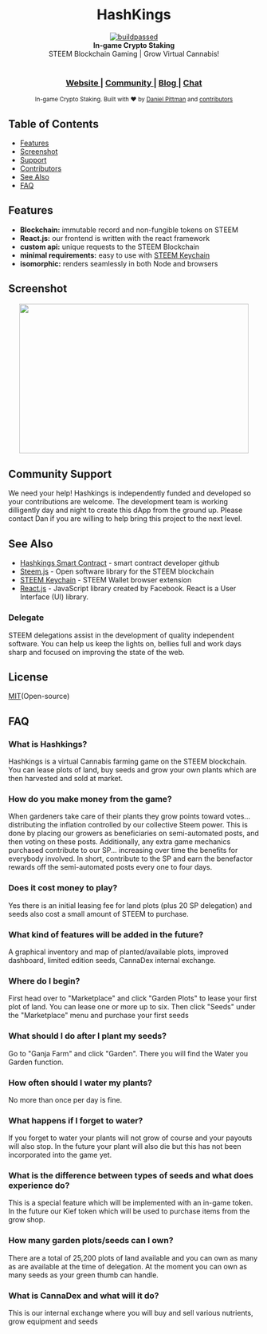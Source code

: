 <h1 align="center">HashKings</h1>
<div align="center">
<a href="https://travis-ci.org/dpdanpittman/Hashkings-2D-UI">
<img border="0" alt="buildpassed" src="https://travis-ci.org/dpdanpittman/Hashkings-2D-UI.svg?branch=master"></a><br/>
  <strong>In-game Crypto Staking</strong>
</div>
<div align="center">
  STEEM Blockchain Gaming | Grow Virtual Cannabis! 
</div>

<br />

<div align="center">
  <h3>
    <a href="https://www.qwoyn.io">
      Website
    </a>
    <span> | </span>
    <a href="https://discord.gg/Zq29TWe">
      Community
    </a>
    <span> | </span>
    <a href="https://steempeak.com/@hashkings">
      Blog
    </a>
    <span> | </span>
    <a href="https://discord.gg/DcsPHUG">
      Chat
    </a>
  </h3>
</div>

<div align="center">
  <sub>In-game Crypto Staking. Built with ❤︎ by
  <a href="https://twitter.com/canna_curate">Daniel Pittman</a> and
  <a href="https://github.com/dpdanpittman/Hashkings-2D-UI/graphs/contributors">
    contributors
  </a>
</div>

## Table of Contents
- [Features](#features)
- [Screenshot](#screenshot)
- [Support](#support)
- [Contributors](#contributors)
- [See Also](#see-also)
- [FAQ](#faq)

## Features
- __Blockchain:__ immutable record and non-fungible tokens on STEEM
- __React.js:__ our frontend is written with the react framework
- __custom api:__ unique requests to the STEEM Blockchain 
- __minimal requirements:__ easy to use with [STEEM Keychain](https://chrome.google.com/webstore/detail/steem-keychain/lkcjlnjfpbikmcmbachjpdbijejflpcm?hl=en)
- __isomorphic:__ renders seamlessly in both Node and browsers

## Screenshot
<p align="center">
  <img width="460" height="300" src="https://i.imgur.com/Xml2iZ1.png">
</p>

## Community Support
We need your help! Hashkings is independently funded and developed so your contributions are welcome. The development team is working dilligently day and night to create this dApp from the ground up. Please contact Dan if you are willing to help bring this project to the next level.

## See Also
- [Hashkings Smart Contract](https://github.com/disregardfiat/hashkings) - smart contract developer github
- [Steem.js](https://github.com/steemit/steem-js) - Open software library for the STEEM blockchain
- [STEEM Keychain](https://github.com/MattyIce/steem-keychain) - STEEM Wallet browser extension
- [React.js](https://reactjs.org/) -  JavaScript library created by Facebook. React is a User Interface (UI) library.

### Delegate
STEEM delegations assist in the development of quality independent 
software. You can help us keep the lights on, bellies full and work days sharp 
and focused on improving the state of the web.

## License
[MIT](https://tldrlegal.com/license/mit-license)(Open-source) 

## FAQ
### What is Hashkings?

Hashkings is a virtual Cannabis farming game on the STEEM blockchain. You can lease plots of land, buy seeds and grow your own plants which are then harvested and sold at market.
### How do you make money from the game?

When gardeners take care of their plants they grow points toward votes... distributing the inflation controlled by our collective Steem power. This is done by placing our growers as beneficiaries on semi-automated posts, and then voting on these posts. Additionally, any extra game mechanics purchased contribute to our SP... increasing over time the benefits for everybody involved. In short, contribute to the SP and earn the benefactor rewards off the semi-automated posts every one to four days.
### Does it cost money to play?

Yes there is an initial leasing fee for land plots (plus 20 SP delegation) and seeds also cost a small amount of STEEM to purchase.
### What kind of features will be added in the future?

A graphical inventory and map of planted/available plots, improved dashboard, limited edition seeds, CannaDex internal exchange.
### Where do I begin?

First head over to "Marketplace" and click "Garden Plots" to lease your first plot of land. You can lease one or more up to six. Then click "Seeds" under the "Marketplace" menu and purchase your first seeds
### What should I do after I plant my seeds?

Go to "Ganja Farm" and click "Garden". There you will find the Water you Garden function.
### How often should I water my plants?

No more than once per day is fine.
### What happens if I forget to water?

If you forget to water your plants will not grow of course and your payouts will also stop. In the future your plant will also die but this has not been incorporated into the game yet.
### What is the difference between types of seeds and what does experience do?

This is a special feature which will be implemented with an in-game token. In the future our Kief token which will be used to purchase items from the grow shop.
### How many garden plots/seeds can I own?

There are a total of 25,200 plots of land available and you can own as many as are available at the time of delegation. At the moment you can own as many seeds as your green thumb can handle.
### What is CannaDex and what will it do?

This is our internal exchange where you will buy and sell various nutrients, grow equipment and seeds